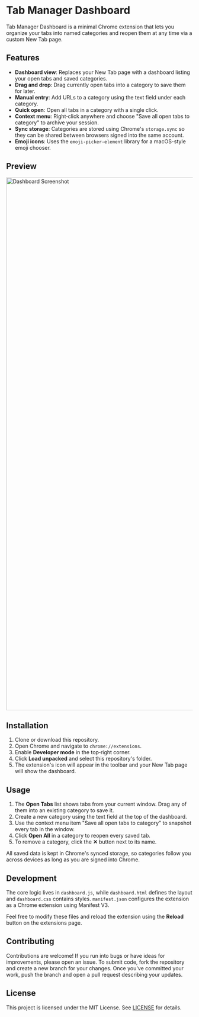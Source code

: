 # Tab Manager Dashboard

Tab Manager Dashboard is a minimal Chrome extension that lets you organize your tabs into named categories and reopen them at any time via a custom New Tab page.

## Features

- **Dashboard view**: Replaces your New Tab page with a dashboard listing your open tabs and saved categories.
- **Drag and drop**: Drag currently open tabs into a category to save them for later.
- **Manual entry**: Add URLs to a category using the text field under each category.
- **Quick open**: Open all tabs in a category with a single click.
- **Context menu**: Right‑click anywhere and choose "Save all open tabs to category" to archive your session.
- **Sync storage**: Categories are stored using Chrome's `storage.sync` so they can be shared between browsers signed into the same account.
- **Emoji icons**: Uses the `emoji-picker-element` library for a macOS-style emoji chooser.

## Preview

<img width="1440" alt="Dashboard Screenshot" src="https://github.com/user-attachments/assets/e887d63e-79ef-43bb-ae2f-f01919e54f22" />


## Installation

1. Clone or download this repository.
2. Open Chrome and navigate to `chrome://extensions`.
3. Enable **Developer mode** in the top‑right corner.
4. Click **Load unpacked** and select this repository's folder.
5. The extension's icon will appear in the toolbar and your New Tab page will show the dashboard.

## Usage

1. The **Open Tabs** list shows tabs from your current window. Drag any of them into an existing category to save it.
2. Create a new category using the text field at the top of the dashboard.
3. Use the context menu item "Save all open tabs to category" to snapshot every tab in the window.
4. Click **Open All** in a category to reopen every saved tab.
5. To remove a category, click the **✕** button next to its name.

All saved data is kept in Chrome's synced storage, so categories follow you across devices as long as you are signed into Chrome.

## Development

The core logic lives in `dashboard.js`, while `dashboard.html` defines the layout and `dashboard.css` contains styles. `manifest.json` configures the extension as a Chrome extension using Manifest V3.

Feel free to modify these files and reload the extension using the **Reload** button on the extensions page.

## Contributing

Contributions are welcome! If you run into bugs or have ideas for improvements, please open an issue.
To submit code, fork the repository and create a new branch for your changes.
Once you've committed your work, push the branch and open a pull request describing your updates.

## License

This project is licensed under the MIT License. See [LICENSE](LICENSE) for details.

